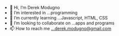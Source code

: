 - 👋 Hi, I’m Derek Modugno
- 👀 I’m interested in ...programming
- 🌱 I’m currently learning ...Javascript, HTML, CSS
- 💞️ I’m looking to collaborate on ...apps and programs
- 📫 How to reach me ...derek.modugno@gmail.com

<!---
dmod129/dmod129 is a ✨ special ✨ repository because its `README.md` (this file) appears on your GitHub profile.
You can click the Preview link to take a look at your changes.
--->
